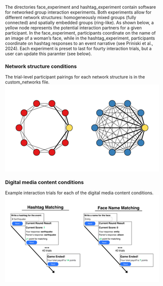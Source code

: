 The directories face_experiment and hashtag_experiment contain software for networked group interaction experiments. Both experiments allow for different network structures: homogeneously mixed groups (fully connected) and spatially embedded groups (ring-like). As shown below, a yellow node represents the potential interaction partners for a given participant. In the face_experiment, participants coordinate on the name of an image of a woman’s face, while in the hashtag_experiment, participants coordinate on hashtag responses to an event narrative (see Priniski et al., 2024). Each experiment is preset to last for fourty interaction trials, but a user can update this paramter (see below). 

### Network structure conditions

The trial-level participant pairings for each network structure is in the custom_networks file.  
![Network conditions](Images/network_conditions.png)

### Digital media content conditions
Example interaction trials for each of the digital media content conditions. 
![content conditions](Images/content_conditions.png)
